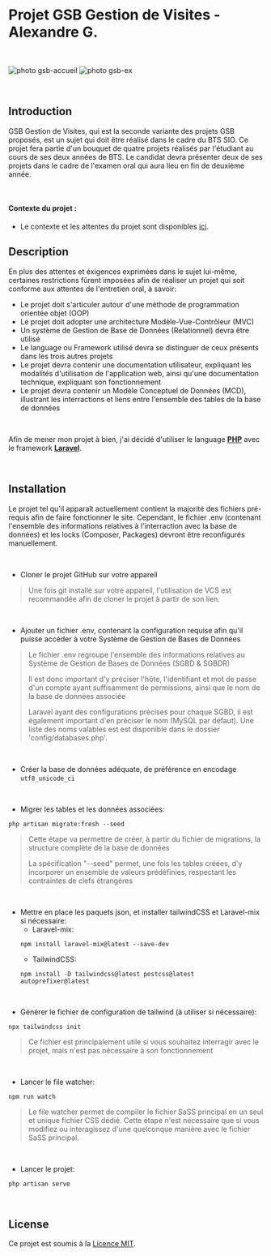 # **Projet GSB Gestion de Visites - Alexandre G.**

<br>

![photo gsb-accueil](https://cdn.discordapp.com/attachments/328836939275042826/905916483945775185/unknown.png)
![photo gsb-ex](https://cdn.discordapp.com/attachments/328836939275042826/905916595677851720/unknown.png)

<br>

## **Introduction**
GSB Gestion de Visites, qui est la seconde variante des projets GSB proposés, est un sujet qui doit être réalisé dans le cadre du BTS SIO.
Ce projet fera partie d'un bouquet de quatre projets réalisés par l'étudiant au cours de ses deux années
de BTS. Le candidat devra présenter deux de ses projets dans le cadre de l'examen oral qui aura lieu en fin de deuxième année.

<br>

#### Contexte du projet :
- Le contexte et les attentes du projet sont disponibles [ici](GSB_Contexte.pdf).


## **Description**
En plus des attentes et éxigences exprimées dans le sujet lui-même, certaines restrictions fûrent imposées afin de réaliser un projet 
qui soit conforme aux attentes de l'entretien oral, à savoir:

- Le projet doit s'articuler autour d'une méthode de programmation orientée objet (OOP)
- Le projet doit adopter une architecture Modèle-Vue-Contrôleur (MVC)
- Un système de Gestion de Base de Données (Relationnel) devra être utilisé
- Le language ou Framework utilisé devra se distinguer de ceux présents dans les trois autres projets
- Le projet devra contenir une documentation utilisateur, expliquant les modalités d'utilisation de l'application web, ainsi qu'une documentation technique, expliquant son fonctionnement
- Le projet devra contenir un Modèle Conceptuel de Données (MCD), illustrant les interractions et liens entre l'ensemble des tables de la base de données

<br>

Afin de mener mon projet à bien, j'ai décidé d'utiliser le language [**PHP**](https://www.php.net/) avec le framework [**Laravel**](https://laravel.com/).

<br>

## **Installation**
Le projet tel qu'il apparaît actuellement contient la majorité des fichiers pré-requis afin de faire fonctionner le site.
Cependant, le fichier .env (contenant l'ensemble des informations relatives à l'interraction avec la base de données) et les locks (Composer, Packages) devront être reconfigurés manuellement.

<br>

- Cloner le projet GitHub sur votre appareil

> Une fois git installé sur votre appareil, l'utilisation de VCS est recommandée afin de cloner le projet à partir de son lien.

<br>

- Ajouter un fichier .env, contenant la configuration requise afin qu'il puisse accéder à votre Système de Gestion de Bases de Données

> Le fichier .env regroupe l'ensemble des informations relatives au Système de Gestion de Bases de Données (SGBD & SGBDR)
> 
> Il est donc important d'y préciser l'hôte, l'identifiant et mot de passe d'un compte ayant suffisamment de permissions, ainsi que le nom de la base de données associée
> 
> Laravel ayant des configurations précises pour chaque SGBD, il est également important d'en préciser le nom (MySQL par défaut). 
> Une liste des noms valables est est disponible dans le dossier 'config/databases.php'.

<br>

- Créer la base de données adéquate, de préférence en encodage ```utf8_unicode_ci```

<br>

- Migrer les tables et les données associées:
```shell
php artisan migrate:fresh --seed
```
> Cette étape va permettre de créer, à partir du fichier de migrations, la structure complète de la base de données
>
> La spécification "--seed" permet, une fois les tables créées, d'y incorporer un ensemble de valeurs prédéfinies, respectant les contraintes de clefs étrangères

<br>

- Mettre en place les paquets json, et installer tailwindCSS et Laravel-mix si nécessaire:
  - Laravel-mix:
  ```shell
  npm install laravel-mix@latest --save-dev
  ```
  - TailwindCSS: 
  ```shell
  npm install -D tailwindcss@latest postcss@latest autoprefixer@latest
  ```
<br>

- Générer le fichier de configuration de tailwind (à utiliser si nécessaire):
```shell
npx tailwindcss init
```

> Ce fichier est principalement utile si vous souhaitez interragir avec le projet, mais n'est pas nécessaire à son fonctionnement

<br>

- Lancer le file watcher:
```shell
npm run watch
```

> Le file watcher permet de compiler le fichier SaSS principal en un seul et unique fichier CSS dédié.
> Cette étape n'est nécessaire que si vous modifiez ou interagissez d'une quelconque manière avec le fichier SaSS principal.

<br>

- Lancer le projet:
```shell
php artisan serve
```

<br>

## **License**

Ce projet est soumis à la [Licence MIT](https://opensource.org/licenses/MIT).

<br>
